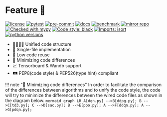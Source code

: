 # Feature 🤖

[![license](https://img.shields.io/badge/license-MIT-green)](https://github.com/sdpkjc/abcdrl)
[![pytest](https://github.com/sdpkjc/abcdrl/actions/workflows/test.yml/badge.svg)](https://github.com/sdpkjc/abcdrl/actions/workflows/test.yml)
[![pre-commit](https://github.com/sdpkjc/abcdrl/actions/workflows/pre-commit.yml/badge.svg)](https://github.com/sdpkjc/abcdrl/actions/workflows/pre-commit.yml)
[![docs](https://img.shields.io/github/deployments/sdpkjc/abcdrl/Production?label=docs&logo=vercel)](https://docs.abcdrl.xyz/)
[![benchmark](https://img.shields.io/badge/Weights%20&%20Biases-benchmark-FFBE00?logo=weightsandbiases)](https://report.abcdrl.xyz/)
[![mirror repo](https://img.shields.io/badge/Gitee-mirror%20repo-black?style=flat&labelColor=C71D23&logo=gitee)](https://gitee.com/sdpkjc/abcdrl/)
[![Checked with mypy](https://img.shields.io/badge/mypy-checked-blue)](http://mypy-lang.org/)
[![Code style: black](https://img.shields.io/badge/code%20style-black-000000.svg)](https://github.com/psf/black)
[![Imports: isort](https://img.shields.io/badge/%20imports-isort-%231674b1?style=flat&labelColor=ef8336)](https://pycqa.github.io/isort/)
[![python versions](https://img.shields.io/badge/python-3.8+-blue)](https://www.python.org/)

- 👨‍👩‍👧‍👦 Unified code structure
- 📄 Single-file implementation
- 🐷 Low code reuse
- 📐 Minimizing code differences
- 📈 Tensorboard & Wandb support
- 🛤 PEP8(code style) & PEP526(type hint) compliant

!!! note "📐 Minimizing code differences"
    In order to facilitate the comparison of the differences between algorithms and to unify the code style, the code will try to minimize the differences between the wired code files as shown in the diagram below.
    ``` mermaid
    graph LR
    A[dqn.py] -->B[ddpg.py];
    B -->C[td3.py];
    C -->D[sac.py];
    B -->E[ppo.py];
    A -->F[ddqn.py];
    A -->G[pdqn.py];
    ```
